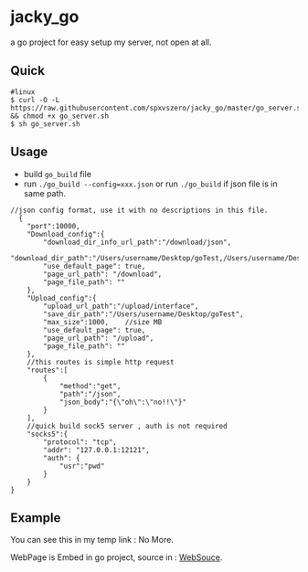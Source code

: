 # jacky_go
a go project for easy setup my server, not open at all.

## Quick

```
#linux
$ curl -O -L https://raw.githubusercontent.com/spxvszero/jacky_go/master/go_server.sh && chmod +x go_server.sh
$ sh go_server.sh

```


## Usage

* build `go_build` file
* run `./go_build --config=xxx.json` or run `./go_build` if json file is in same path.

```
//json config format, use it with no descriptions in this file.
  {
	"port":10000,
	"Download_config":{
		"download_dir_info_url_path":"/download/json",
		"download_dir_path":"/Users/username/Desktop/goTest,/Users/username/Desktop/test",
		"use_default_page": true,
		"page_url_path": "/download",
		"page_file_path": ""
	},
	"Upload_config":{
		"upload_url_path":"/upload/interface",
		"save_dir_path":"/Users/username/Desktop/goTest",
		"max_size":1000,	//size MB
		"use_default_page": true,
		"page_url_path": "/upload",
		"page_file_path": ""
	},
	//this routes is simple http request
	"routes":[
		{
			"method":"get",
			"path":"/json",
			"json_body":"{\"oh\":\"no!!\"}"
		}
	],
	//quick build sock5 server , auth is not required
	"socks5":{
		"protocol": "tcp",
		"addr": "127.0.0.1:12121",
		"auth": {
			"usr":"pwd"
		}
	}
}
```

## Example

You can see this in my temp link : No More.

WebPage is Embed in go project, source in : [WebSouce](https://github.com/spxvszero/jacky_go_web_source).

